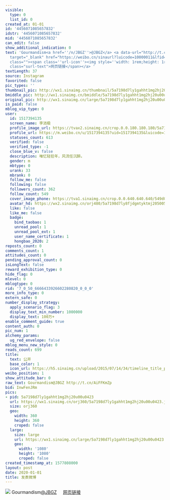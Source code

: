 ```yaml
---
visible:
  type: 0
  list_id: 0
created_at: 01-01
id: '4456071085657832'
idstr: '4456071085657832'
mid: '4456071085657832'
can_edit: false
show_additional_indication: 0
text: 'Gourmandism<a href=''/n/JBGZ''>@JBGZ</a> <a data-url="http://t.cn/AiFFKmZp"
  target="_blank" href="https://weibo.cn/sinaurl?luicode=10000011&lfid=2304131517394135_-_WEIBO_SECOND_PROFILE_WEIBO&u=https%3A%2F%2Fwww.instagram.com%2Fp%2FB6yFa3kjpEj%2F"
  class=""><span class=''url-icon''><img style=''width: 1rem;height: 1rem'' src=''//h5.sinaimg.cn/upload/2015/09/25/3/timeline_card_small_web_default.png''></span><span
  class="surl-text">网页链接</span></a> '
textLength: 37
source: Instagram
favorited: false
pic_types: ''
thumbnail_pic: http://wx1.sinaimg.cn/thumbnail/5a7198d7ly1gahht1mg2hj20u00u0423.jpg
bmiddle_pic: http://wx1.sinaimg.cn/bmiddle/5a7198d7ly1gahht1mg2hj20u00u0423.jpg
original_pic: http://wx1.sinaimg.cn/large/5a7198d7ly1gahht1mg2hj20u00u0423.jpg
is_paid: false
mblog_vip_type: 0
user:
  id: 1517394135
  screen_name: 李消极
  profile_image_url: https://tvax2.sinaimg.cn/crop.0.0.180.180.180/5a7198d7ly8fjdgmtyktmj20500500so.jpg?KID=imgbed,tva&Expires=1606399217&ssig=mm5qVT9M2D
  profile_url: https://m.weibo.cn/u/1517394135?uid=1517394135&luicode=10000011&lfid=2304131517394135_-_WEIBO_SECOND_PROFILE_WEIBO
  statuses_count: 613
  verified: false
  verified_type: -1
  close_blue_v: false
  description: 唯忆轻狂年，风流任沉醉。
  gender: m
  mbtype: 0
  urank: 33
  mbrank: 0
  follow_me: false
  following: false
  followers_count: 362
  follow_count: 549
  cover_image_phone: https://tva1.sinaimg.cn/crop.0.0.640.640.640/549d0121tw1egm1kjly3jj20hs0hsq4f.jpg
  avatar_hd: https://wx2.sinaimg.cn/orj480/5a7198d7ly8fjdgmtyktmj20500500so.jpg
  like: false
  like_me: false
  badge:
    bind_taobao: 1
    unread_pool: 1
    unread_pool_ext: 1
    user_name_certificate: 1
    hongbao_2020: 2
reposts_count: 0
comments_count: 1
attitudes_count: 0
pending_approval_count: 0
isLongText: false
reward_exhibition_type: 0
hide_flag: 0
mlevel: 0
mblogtype: 0
rid: '7_0_50_6666433926602280820_0_0_0'
more_info_type: 0
extern_safe: 0
number_display_strategy:
  apply_scenario_flag: 3
  display_text_min_number: 1000000
  display_text: 100万+
enable_comment_guide: true
content_auth: 0
pic_num: 1
alchemy_params:
  ug_red_envelope: false
mblog_menu_new_style: 0
reads_count: 699
title:
  text: 公开
  base_color: 1
  icon_url: https://h5.sinaimg.cn/upload/2015/07/14/34/timeline_title_public_default.png
weibo_position: 1
show_attitude_bar: 0
raw_text: Gourmandism@JBGZ http://t.cn/AiFFKmZp ​​​
bid: InwFenJRm
pics:
- pid: 5a7198d7ly1gahht1mg2hj20u00u0423
  url: https://wx1.sinaimg.cn/orj360/5a7198d7ly1gahht1mg2hj20u00u0423.jpg
  size: orj360
  geo:
    width: 360
    height: 360
    croped: false
  large:
    size: large
    url: https://wx1.sinaimg.cn/large/5a7198d7ly1gahht1mg2hj20u00u0423.jpg
    geo:
      width: '1080'
      height: '1080'
      croped: false
created_timestamp_at: 1577808000
layout: post
date: 2020-01-01
title: 发表微博
---
```


![](http://wx1.sinaimg.cn/large/5a7198d7ly1gahht1mg2hj20u00u0423.jpg)
Gourmandism<a href='/n/JBGZ'>@JBGZ</a> <a data-url="http://t.cn/AiFFKmZp" target="_blank" href="https://weibo.cn/sinaurl?luicode=10000011&lfid=2304131517394135_-_WEIBO_SECOND_PROFILE_WEIBO&u=https%3A%2F%2Fwww.instagram.com%2Fp%2FB6yFa3kjpEj%2F" class=""><span class='url-icon'><img style='width: 1rem;height: 1rem' src='//h5.sinaimg.cn/upload/2015/09/25/3/timeline_card_small_web_default.png'></span><span class="surl-text">网页链接</span></a> 
